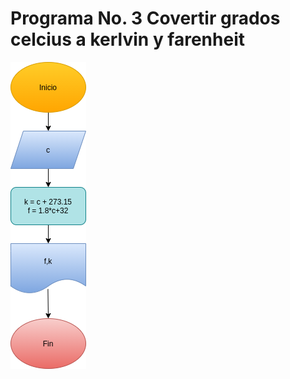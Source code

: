 # Programa No. 3 Covertir grados celcius a kerlvin y farenheit

![Diagrama de flujo](diagrama.png "diagrama de flujo")
